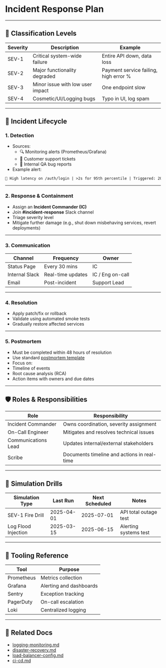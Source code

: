 # Incident Response Plan

<!-- START OF: incident-response.md
Purpose: Define standardized procedures to detect, respond to, and recover from production incidents.
Update Frequency: After major outages, postmortems, or quarterly review cycles.
-->
---

## 🧭 Classification Levels

| Severity | Description                      | Example                               |
|----------|----------------------------------|---------------------------------------|
| SEV-1    | Critical system-wide failure     | Entire API down, data loss            |
| SEV-2    | Major functionality degraded     | Payment service failing, high error % |
| SEV-3    | Minor issue with low user impact | One endpoint slow                     |
| SEV-4    | Cosmetic/UI/Logging bugs         | Typo in UI, log spam                  |

---

## 🚨 Incident Lifecycle

### 1. **Detection**
- Sources:
  - 🔍 Monitoring alerts (Prometheus/Grafana)
  - 📩 Customer support tickets
  - 🧪 Internal QA bug reports
- Example alert:
```txt
🔴 High latency on /auth/login | >2s for 95th percentile | Triggered: 2025-06-09 04:31 UTC
```

---

### 2. **Response & Containment**
- Assign an **Incident Commander (IC)**
- Join **#incident-response** Slack channel
- Triage severity level
- Mitigate further damage (e.g., shut down misbehaving services, revert deployments)

---

### 3. **Communication**
| Channel        | Frequency         | Owner            |
|----------------|-------------------|------------------|
| Status Page    | Every 30 mins     | IC               |
| Internal Slack | Real-time updates | IC / Eng on-call |
| Email          | Post-incident     | Support Lead     |

---

### 4. **Resolution**
- Apply patch/fix or rollback
- Validate using automated smoke tests
- Gradually restore affected services

---

### 5. **Postmortem**
- Must be completed within 48 hours of resolution
- Use standard [postmortem template](postmortem-template.md)
- Focus on:
- Timeline of events
- Root cause analysis (RCA)
- Action items with owners and due dates

---

## 🛡️ Roles & Responsibilities

| Role                | Responsibility                              |
|---------------------|---------------------------------------------|
| Incident Commander  | Owns coordination, severity assignment      |
| On-Call Engineer    | Mitigates and resolves technical issues     |
| Communications Lead | Updates internal/external stakeholders      |
| Scribe              | Documents timeline and actions in real-time |

---

## 🧪 Simulation Drills

| Simulation Type     | Last Run   | Next Scheduled | Notes                 |
|---------------------|------------|----------------|-----------------------|
| SEV-1 Fire Drill    | 2025-04-01 | 2025-07-01     | API total outage test |
| Log Flood Injection | 2025-03-15 | 2025-06-15     | Alerting systems test |

---

## 🧱 Tooling Reference

| Tool       | Purpose                 |
|------------|-------------------------|
| Prometheus | Metrics collection      |
| Grafana    | Alerting and dashboards |
| Sentry     | Exception tracking      |
| PagerDuty  | On-call escalation      |
| Loki       | Centralized logging     |

---

## 📁 Related Docs

- [logging-monitoring.md](logging-monitoring.md)
- [disaster-recovery.md](disaster-recovery.md)
- [load-balancer-config.md](load-balancer-config.md)
- [ci-cd.md](ci-cd.md)

<!-- END OF: incident-response.md -->
